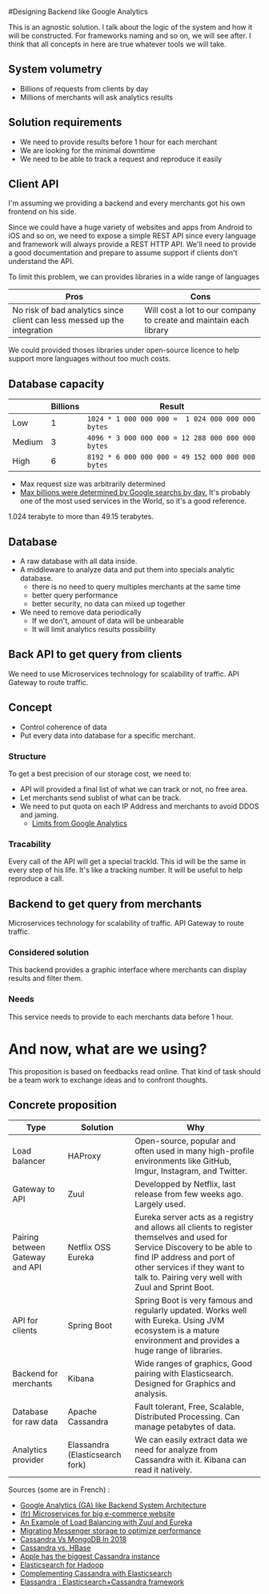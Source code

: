 #Designing Backend like Google Analytics

This is an agnostic solution. I talk about the logic of the system and how it
will be constructed. For frameworks naming and so on, we will see after. I think
that all concepts in here are true whatever tools we will take.

## System volumetry

- Billions of requests from clients by day
- Millions of merchants will ask analytics results

## Solution requirements
- We need to provide results before 1 hour for each merchant
- We are looking for the minimal downtime
- We need to be able to track a request and reproduce it easily

## Client API

I'm assuming we providing a backend and every merchants got his own frontend on his side.

Since we could have a huge variety of websites and apps from Android to iOS and
so on, we need to expose a simple REST API since every language and framework
will always provide a REST HTTP API. We'll need to provide a good documentation and prepare
to assume support if clients don't understand the API.

To limit this problem, we can provides libraries in a wide range of languages

|Pros | Cons |
|-----|------|
|No risk of bad analytics since client can less messed up the integration| Will cost a lot to our company to create and maintain each library|

We could provided thoses libraries under open-source licence to help support more languages without too much costs.

## Database capacity

|       | Billions | Result|
|-----  |------|-------|
| Low | 1 | `1024 * 1 000 000 000 =  1 024 000 000 000 bytes`
| Medium   | 3 | `4096 * 3 000 000 000 = 12 288 000 000 000 bytes`
| High   | 6 | `8192 * 6 000 000 000 = 49 152 000 000 000 bytes`
- Max request size was arbitrarily determined
- [Max billions were determined by Google searchs by day.](https://searchengineland.com/google-now-handles-2-999-trillion-searches-per-year-250247)
It's probably one of the most used services in the World, so it's a good reference.

1.024 terabyte to more than 49.15 terabytes. 

## Database

- A raw database with all data inside.
- A middleware to analyze data and put them into specials analytic database.
    - there is no need to query multiples merchants at the same time
    - better query performance
    - better security, no data can mixed up together
- We need to remove data periodically
    - If we don't, amount of data will be unbearable
    - It will limit analytics results possibility

## Back API to get query from clients

We need to use Microservices technology for scalability of traffic.
API Gateway to route traffic.

## Concept
- Control coherence of data
- Put every data into database for a specific merchant.

### Structure
To get a best precision of our storage cost, we need to:
- API will provided a final list of what we can track or not, no free area.
- Let merchants send sublist of what can be track.
- We need to put quota on each IP Address and merchants to avoid DDOS and jaming.
    - [Limits from Google Analytics](https://developers.google.com/analytics/devguides/config/mgmt/v3/limits-quotas)

### Tracability    
Every call of the API will get a special trackId. This id will be the same in every step of his life.
It's like a tracking number. It will be useful to help reproduce a call.

## Backend to get query from merchants

Microservices technology for scalability of traffic.
API Gateway to route traffic.

### Considered solution 
This backend provides a graphic interface where merchants can display results and filter them.

### Needs 
This service needs to provide to each merchants data before 1 hour.


# And now, what are we using?

This proposition is based on feedbacks read online. That kind of task should be a team work to exchange ideas and to confront thoughts.

## Concrete proposition
| Type | Solution | Why|
|-----  |------|-------|
| Load balancer | HAProxy| Open-source, popular and often used in many high-profile environments like GitHub, Imgur, Instagram, and Twitter.
| Gateway to API | Zuul | Developped by Netflix, last release from few weeks ago. Largely used.
| Pairing between Gateway and API | Netflix OSS Eureka |  Eureka server acts as a registry and allows all clients to register themselves and used for Service Discovery to be able to find IP address and port of other services if they want to talk to. Pairing very well with Zuul and Sprint Boot.
| API for clients| Spring Boot | Spring Boot is very famous and regularly updated. Works well with Eureka. Using JVM ecosystem is a mature environment and  provides a huge range of libraries.
| Backend for merchants | Kibana | Wide ranges of graphics, Good pairing with Elasticsearch. Designed for Graphics and analysis.
| Database for raw data | Apache Cassandra | Fault tolerant, Free, Scalable, Distributed Processing. Can manage petabytes of data.
| Analytics provider | Elassandra (Elasticsearch fork) | We can easily extract data we need for analyze from Cassandra with it. Kibana can read it natively.

Sources (some are in French) :
- [Google Analytics (GA) like Backend System Architecture](https://medium.com/@abhilashkrishnan_64923/google-analytics-ga-like-backend-system-architecture-7a7826d56af7)
- [(fr) Microservices for big e-commerce website](https://blog.ippon.fr/2016/10/20/industrialisation-dune-architecture-de-microservices/)
- [An Example of Load Balancing with Zuul and Eureka](https://www.baeldung.com/zuul-load-balancing)
- [Migrating Messenger storage to optimize performance](https://engineering.fb.com/core-data/migrating-messenger-storage-to-optimize-performance/)
- [Cassandra Vs MongoDB In 2018](https://blog.panoply.io/cassandra-vs-mongodb)
- [Cassandra vs. HBase](https://www.scnsoft.com/blog/cassandra-vs-hbase)
- [Apple has the biggest Cassandra instance](https://www.datastax.com/2019/03/apache-cassandra-five-interesting-facts)
- [Elasticsearch for Hadoop](https://www.elastic.co/what-is/elasticsearch-hadoop)
- [Complementing Cassandra with Elasticsearch](https://blog.devartis.com/complementing-cassandra-with-elasticsearch-121c70ef7f4)
- [Elassandra : Elasticsearch+Cassandra framework](https://www.elassandra.io/)